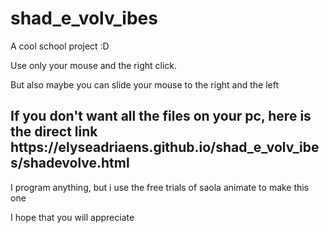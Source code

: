 # shad_e_volv_ibes
<p> A cool school project :D </p>
<p> Use only your mouse and the right click.</p>
<p> But also maybe you can slide your mouse to the right and the left</p>
<h2> If you don't want all the files on your pc, here is the direct link https://elyseadriaens.github.io/shad_e_volv_ibes/shadevolve.html</h2>
<p> I program anything, but i use the free trials of saola animate to make this one </p>
<p> I hope that you will appreciate </p>
